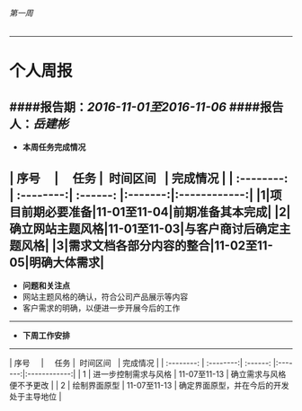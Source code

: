 ###### 第一周
------------
# 个人周报



####报告期：*2016-11-01至2016-11-06*
####报告人：*岳建彬*
------------
- **本周任务完成情况**

| 序号      |     任务 |  时间区间   | 完成情况 |
| :--------: | :--------:| :------: |:-------:|:------------:|
|1|项目前期必要准备|11-01至11-04|前期准备其本完成|
|2|确立网站主题风格|11-01至11-03|与客户商讨后确定主题风格|
|3|需求文档各部分内容的整合|11-02至11-05|明确大体需求|
------------
- **问题和关注点**
- 网站主题风格的确认，符合公司产品展示等内容
- 客户需求的明确，以便进一步开展今后的工作

------------

- **下周工作安排**

------------

| 序号      |     任务 |  时间区间   | 完成情况 |
| :--------: | :--------:| :------: |:-------:|:------------:|
|  1 | 进一步控制需求与风格  | 11-07至11-13  | 确立需求与风格便不予更改  |
|  2 | 绘制界面原型  | 11-07至11-13  | 确定界面原型，并在今后的开发处于主导地位  |




